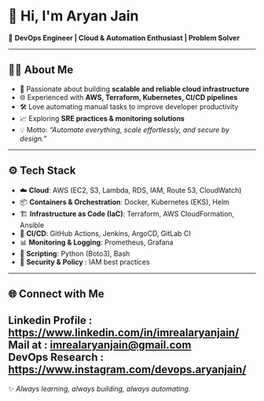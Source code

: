 # 👋 Hi, I'm Aryan Jain  
🚀 **DevOps Engineer | Cloud & Automation Enthusiast | Problem Solver**

---

## 🧑‍💻 About Me
- 🔧 Passionate about building **scalable and reliable cloud infrastructure**  
- 🌐 Experienced with **AWS, Terraform, Kubernetes, CI/CD pipelines**  
- 🛠️ Love automating manual tasks to improve developer productivity  
- 📈 Exploring **SRE practices & monitoring solutions**  
- 💡 Motto: *“Automate everything, scale effortlessly, and secure by design.”*  

---

## ⚙️ Tech Stack
- ☁️ **Cloud**: AWS (EC2, S3, Lambda, RDS, IAM, Route 53, CloudWatch)  
- 📦 **Containers & Orchestration**: Docker, Kubernetes (EKS), Helm  
- 🏗️ **Infrastructure as Code (IaC)**: Terraform, AWS CloudFormation, Ansible  
- 🔄 **CI/CD**: GitHub Actions, Jenkins, ArgoCD, GitLab CI  
- 📊 **Monitoring & Logging**: Prometheus, Grafana  
- 🐍 **Scripting**: Python (Boto3), Bash  
- 🔐 **Security & Policy** : IAM best practices
  
---

## 🌐 Connect with Me
Linkedin Profile : https://www.linkedin.com/in/imrealaryanjain/  
Mail at : imrealaryanjain@gmail.com  
DevOps Research : https://www.instagram.com/devops.aryanjain/
---
✨ *Always learning, always building, always automating.*
